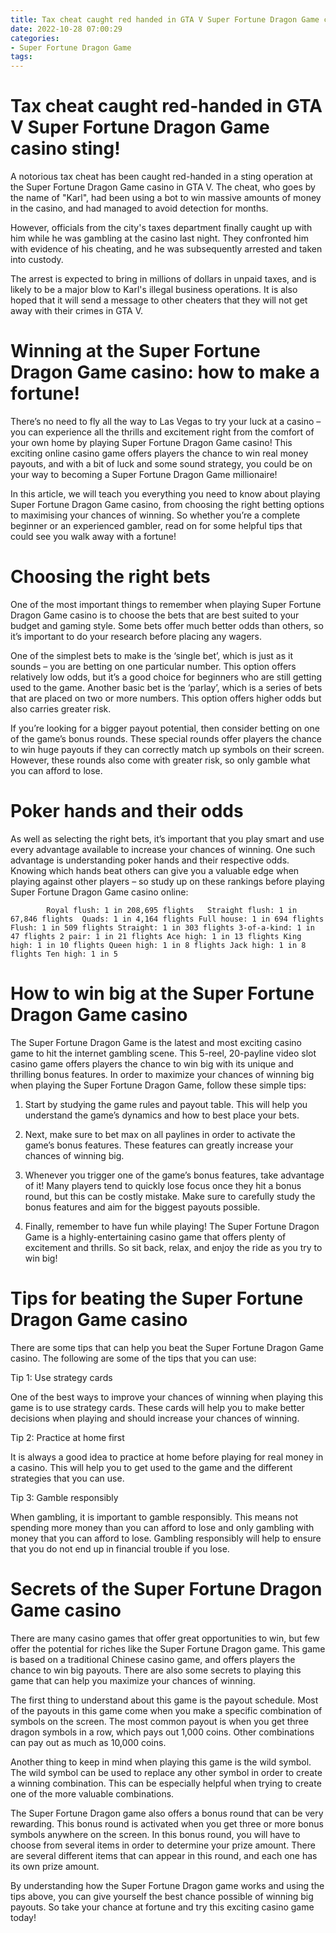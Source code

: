 ```yaml
---
title: Tax cheat caught red handed in GTA V Super Fortune Dragon Game casino sting!
date: 2022-10-28 07:00:29
categories:
- Super Fortune Dragon Game
tags:
---
```



#  Tax cheat caught red-handed in GTA V Super Fortune Dragon Game casino sting!

A notorious tax cheat has been caught red-handed in a sting operation at the Super Fortune Dragon Game casino in GTA V. The cheat, who goes by the name of "Karl", had been using a bot to win massive amounts of money in the casino, and had managed to avoid detection for months.

However, officials from the city's taxes department finally caught up with him while he was gambling at the casino last night. They confronted him with evidence of his cheating, and he was subsequently arrested and taken into custody.

The arrest is expected to bring in millions of dollars in unpaid taxes, and is likely to be a major blow to Karl's illegal business operations. It is also hoped that it will send a message to other cheaters that they will not get away with their crimes in GTA V.

#  Winning at the Super Fortune Dragon Game casino: how to make a fortune!

There’s no need to fly all the way to Las Vegas to try your luck at a casino – you can experience all the thrills and excitement right from the comfort of your own home by playing Super Fortune Dragon Game casino! This exciting online casino game offers players the chance to win real money payouts, and with a bit of luck and some sound strategy, you could be on your way to becoming a Super Fortune Dragon Game millionaire!

In this article, we will teach you everything you need to know about playing Super Fortune Dragon Game casino, from choosing the right betting options to maximising your chances of winning. So whether you’re a complete beginner or an experienced gambler, read on for some helpful tips that could see you walk away with a fortune!

# Choosing the right bets

One of the most important things to remember when playing Super Fortune Dragon Game casino is to choose the bets that are best suited to your budget and gaming style. Some bets offer much better odds than others, so it’s important to do your research before placing any wagers.

One of the simplest bets to make is the ‘single bet’, which is just as it sounds – you are betting on one particular number. This option offers relatively low odds, but it’s a good choice for beginners who are still getting used to the game. Another basic bet is the ‘parlay’, which is a series of bets that are placed on two or more numbers. This option offers higher odds but also carries greater risk.

If you’re looking for a bigger payout potential, then consider betting on one of the game’s bonus rounds. These special rounds offer players the chance to win huge payouts if they can correctly match up symbols on their screen. However, these rounds also come with greater risk, so only gamble what you can afford to lose.

# Poker hands and their odds

As well as selecting the right bets, it’s important that you play smart and use every advantage available to increase your chances of winning. One such advantage is understanding poker hands and their respective odds. Knowing which hands beat others can give you a valuable edge when playing against other players – so study up on these rankings before playing Super Fortune Dragon Game casino online:





















        

			Royal flush: 1 in 208,695 flights 	Straight flush: 1 in 67,846 flights  Quads: 1 in 4,164 flights Full house: 1 in 694 flights Flush: 1 in 509 flights Straight: 1 in 303 flights 3-of-a-kind: 1 in 47 flights 2 pair: 1 in 21 flights Ace high: 1 in 13 flights King high: 1 in 10 flights Queen high: 1 in 8 flights Jack high: 1 in 8 flights Ten high: 1 in 5

#  How to win big at the Super Fortune Dragon Game casino

The Super Fortune Dragon Game is the latest and most exciting casino game to hit the internet gambling scene. This 5-reel, 20-payline video slot casino game offers players the chance to win big with its unique and thrilling bonus features. In order to maximize your chances of winning big when playing the Super Fortune Dragon Game, follow these simple tips:

1. Start by studying the game rules and payout table. This will help you understand the game’s dynamics and how to best place your bets.

2. Next, make sure to bet max on all paylines in order to activate the game’s bonus features. These features can greatly increase your chances of winning big.

3. Whenever you trigger one of the game’s bonus features, take advantage of it! Many players tend to quickly lose focus once they hit a bonus round, but this can be costly mistake. Make sure to carefully study the bonus features and aim for the biggest payouts possible.

4. Finally, remember to have fun while playing! The Super Fortune Dragon Game is a highly-entertaining casino game that offers plenty of excitement and thrills. So sit back, relax, and enjoy the ride as you try to win big!

#  Tips for beating the Super Fortune Dragon Game casino

There are some tips that can help you beat the Super Fortune Dragon Game casino. The following are some of the tips that you can use:

Tip 1: Use strategy cards

One of the best ways to improve your chances of winning when playing this game is to use strategy cards. These cards will help you to make better decisions when playing and should increase your chances of winning.

Tip 2: Practice at home first

It is always a good idea to practice at home before playing for real money in a casino. This will help you to get used to the game and the different strategies that you can use.

Tip 3: Gamble responsibly

When gambling, it is important to gamble responsibly. This means not spending more money than you can afford to lose and only gambling with money that you can afford to lose. Gambling responsibly will help to ensure that you do not end up in financial trouble if you lose.

#  Secrets of the Super Fortune Dragon Game casino

There are many casino games that offer great opportunities to win, but few offer the potential for riches like the Super Fortune Dragon game. This game is based on a traditional Chinese casino game, and offers players the chance to win big payouts. There are also some secrets to playing this game that can help you maximize your chances of winning.

The first thing to understand about this game is the payout schedule. Most of the payouts in this game come when you make a specific combination of symbols on the screen. The most common payout is when you get three dragon symbols in a row, which pays out 1,000 coins. Other combinations can pay out as much as 10,000 coins.

Another thing to keep in mind when playing this game is the wild symbol. The wild symbol can be used to replace any other symbol in order to create a winning combination. This can be especially helpful when trying to create one of the more valuable combinations.

The Super Fortune Dragon game also offers a bonus round that can be very rewarding. This bonus round is activated when you get three or more bonus symbols anywhere on the screen. In this bonus round, you will have to choose from several items in order to determine your prize amount. There are several different items that can appear in this round, and each one has its own prize amount.

By understanding how the Super Fortune Dragon game works and using the tips above, you can give yourself the best chance possible of winning big payouts. So take your chance at fortune and try this exciting casino game today!